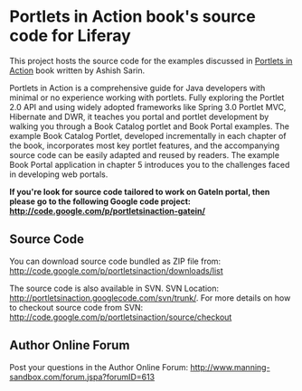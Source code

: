# Portlets in Action book's source code for Liferay #

This project hosts the source code for the examples discussed in [Portlets in Action](http://manning.com/sarin) book written by Ashish Sarin.

Portlets in Action is a comprehensive guide for Java developers with minimal or no experience working with portlets. Fully exploring the Portlet 2.0 API and using widely adopted frameworks like Spring 3.0 Portlet MVC, Hibernate and DWR, it teaches you portal and portlet development by walking you through a Book Catalog portlet and Book Portal examples. The example Book Catalog Portlet, developed incrementally in each chapter of the book, incorporates most key portlet features, and the accompanying source code can be easily adapted and reused by readers. The example Book Portal application in chapter 5 introduces you to the challenges faced in developing web portals.

**If you're look for source code tailored to work on GateIn portal, then please go to the following Google code project: http://code.google.com/p/portletsinaction-gatein/**

## Source Code ##
You can download source code bundled as ZIP file from: http://code.google.com/p/portletsinaction/downloads/list

The source code is also available in SVN. SVN Location: http://portletsinaction.googlecode.com/svn/trunk/. For more details on how to checkout source code from SVN: http://code.google.com/p/portletsinaction/source/checkout

## Author Online Forum ##
Post your questions in the Author Online Forum: http://www.manning-sandbox.com/forum.jspa?forumID=613